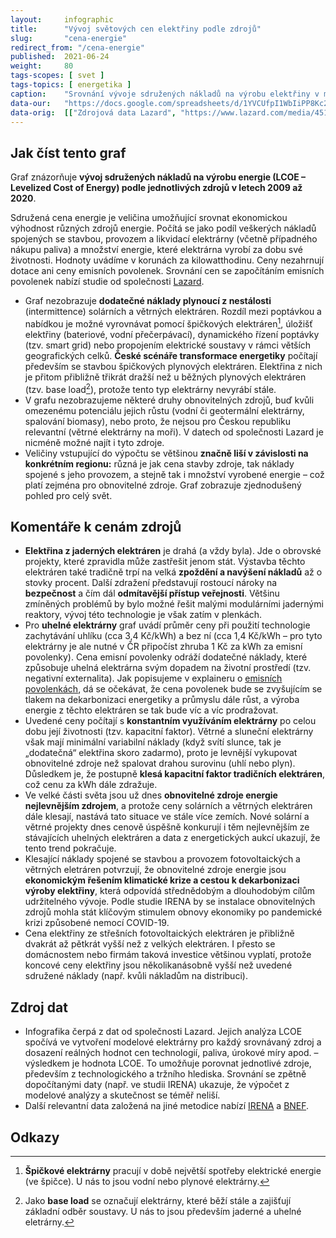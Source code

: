 ```yaml
---
layout:     infographic
title:      "Vývoj světových cen elektřiny podle zdrojů"
slug:       "cena-energie"
redirect_from: "/cena-energie"
published:  2021-06-24
weight:     80
tags-scopes: [ svet ]
tags-topics: [ energetika ]
caption:    "Srovnání vývoje sdružených nákladů na výrobu elektřiny v modelových velkých elektrárnách (tzv. utility-scale) od roku 2009 do roku 2020, především z hlediska technologií a trhu. Do ceny nejsou započteny dotace, ceny emisních povolenek ani náklady spojené s vyrovnáním nestálosti zdrojů[^1]. V grafu jsou zobrazeny obnovitelné zdroje, které mají v České republice největší potenciál rozvoje."
data-our:   "https://docs.google.com/spreadsheets/d/1YVCUfpI1WbIiPP8Kc2np3IFYlVQnyNeB3IvJqPdTrns"
data-orig:  [["Zdrojová data Lazard", "https://www.lazard.com/media/451419/lazards-levelized-cost-of-energy-version-140.pdf"]]
---
```


## Jak číst tento graf

Graf znázorňuje **vývoj sdružených nákladů na výrobu energie (LCOE – Levelized Cost of Energy) podle jednotlivých zdrojů v letech  2009 až 2020**.

Sdružená cena energie je veličina umožňující srovnat ekonomickou výhodnost různých zdrojů energie. Počítá se jako podíl veškerých nákladů spojených se stavbou, provozem a likvidací elektrárny (včetně případného nákupu paliva) a množství energie, které elektrárna vyrobí za dobu své životnosti. Hodnoty uvádíme v korunách za kilowatthodinu. Ceny nezahrnují dotace ani ceny emisních povolenek. Srovnání cen se započítáním emisních povolenek nabízí studie od společnosti [Lazard](https://www.lazard.com/media/451419/lazards-levelized-cost-of-energy-version-140.pdf).

- Graf nezobrazuje **dodatečné náklady plynoucí z nestálosti** (intermittence) solárních a větrných elektráren. Rozdíl mezi poptávkou a nabídkou je možné vyrovnávat pomocí špičkových elektráren[^2], úložišť elektřiny (bateriové, vodní přečerpávací), dynamického řízení poptávky (tzv. smart grid) nebo propojením elektrické soustavy v rámci větších geografických celků. **České scénáře transformace energetiky** počítají především se stavbou špičkových plynových elektráren. Elektřina z nich  je přitom přibližně třikrát dražší než u běžných plynových elektráren (tzv. base load[^3]), protože tento typ elektrárny nevyrábí stále.
- V grafu nezobrazujeme některé druhy obnovitelných zdrojů, buď kvůli omezenému potenciálu jejich růstu (vodní či geotermální elektrárny, spalování biomasy), nebo proto, že nejsou pro Českou republiku relevantní (větrné elektrárny na moři). V datech od společnosti Lazard je nicméně možné najít i tyto zdroje.
- Veličiny vstupující do výpočtu se většinou **značně liší v závislosti na konkrétním regionu:** různá je jak cena stavby zdroje, tak náklady spojené s jeho provozem, a stejně tak i množství vyrobené energie – což platí zejména pro obnovitelné zdroje. Graf zobrazuje zjednodušený pohled pro celý svět.

## Komentáře k cenám zdrojů

- **Elektřina z jaderných elektráren** je drahá (a vždy byla). Jde o obrovské projekty, které zpravidla může zastřešit jenom stát. Výstavba  těchto elektráren také tradičně trpí na velká **zpoždění a navýšení nákladů** až o stovky procent. Další zdražení představují rostoucí nároky na **bezpečnost** a čím dál **odmítavější přístup veřejnosti**. Většinu zmíněných problémů by bylo možné řešit malými modulárními jadernými reaktory, vývoj této technologie je však zatím v plenkách.
- Pro **uhelné elektrárny** graf uvádí průměr ceny při použití technologie zachytávání uhlíku (cca 3,4 Kč/kWh) a bez ní (cca 1,4 Kč/kWh – pro tyto elektrárny je ale nutné v ČR připočíst zhruba 1 Kč za kWh za emisní povolenky). Cena emisní povolenky odráží dodatečné náklady, které způsobuje uhelná elektrárna svým dopadem na životní prostředí (tzv. negativní externalita). Jak popisujeme v explaineru o [emisních povolenkách](https://faktaoklimatu.cz/explainery/emisni-povolenky-ets), dá se očekávat, že cena povolenek bude se zvyšujícím se tlakem na dekarbonizaci energetiky a průmyslu dále růst, a výroba energie z těchto elektráren se tak bude víc a víc prodražovat.
- Uvedené ceny počítají s **konstantním využíváním elektrárny** po celou dobu její životnosti (tzv. kapacitní faktor). Větrné a sluneční elektrárny však mají minimální variabilní náklady (když svítí slunce, tak je „dodatečná“ elektřina skoro zadarmo), proto je levnější vykupovat obnovitelné zdroje než spalovat drahou surovinu (uhlí nebo plyn). Důsledkem je, že postupně **klesá kapacitní faktor tradičních elektráren**, což cenu za kWh dále zdražuje.
- Ve velké části světa jsou už dnes **obnovitelné zdroje energie nejlevnějším zdrojem**, a protože ceny solárních a větrných elektráren dále klesají, nastává tato situace ve stále více zemích.
Nové solární a větrné projekty dnes cenově úspěšně konkurují i těm nejlevnějším ze stávajících uhelných elektráren a data z energetických aukcí ukazují, že tento trend pokračuje.
- Klesající náklady spojené se stavbou a provozem fotovoltaických a větrných eletráren potvrzují, že obnovitelné zdroje energie jsou **ekonomickým řešením klimatické krize a cestou k dekarbonizaci výroby elektřiny**, která odpovídá střednědobým a dlouhodobým cílům udržitelného vývoje.
Podle studie IRENA by se instalace obnovitelných zdrojů mohla stát klíčovým stimulem obnovy ekonomiky po pandemické krizi způsobené nemocí COVID-19.
- Cena elektřiny ze střešních fotovoltaických elektráren je přibližně dvakrát až pětkrát vyšší než z velkých elektráren. I přesto se domácnostem nebo firmám taková investice většinou vyplatí, protože koncové ceny elektřiny jsou několikanásobně vyšší než uvedené sdružené náklady (např. kvůli nákladům na distribuci).

## Zdroj dat

- Infografika čerpá z dat od společnosti Lazard. Jejich analýza LCOE spočívá ve vytvoření modelové elektrárny pro každý srovnávaný zdroj a dosazení reálných hodnot cen technologií, paliva, úrokové míry apod.  – výsledkem je hodnota LCOE. To umožňuje porovnat jednotlivé zdroje, především z technologického a tržního hlediska. Srovnání se zpětně dopočítanými daty (např. ve studii IRENA) ukazuje, že výpočet z modelové analýzy a skutečnost se téměř neliší.
- Další relevantní data založená na jiné metodice nabízí [IRENA](https://www.irena.org/-/media/Files/IRENA/Agency/Publication/2020/Jun/IRENA_Power_Generation_Costs_2019.pdf) a [BNEF](https://assets.bbhub.io/professional/sites/24/BNEF-2021-Executive-Factbook.pdf).

## Odkazy

[^1]: Jako nestálé zdroje označujeme ty, které neumíme jednoduše zapnout a vypnout. Jedná se především o větrné a sluneční elektrárny.
[^2]: **Špičkové elektrárny** pracují v době největší spotřeby elektrické energie (ve špičce). U nás to jsou vodní nebo plynové elektrárny. 
[^3]: Jako **base load** se označují elektrárny, které běží stále a zajišťují základní odběr soustavy. U nás to jsou především jaderné a uhelné eletrárny.
